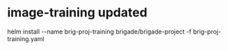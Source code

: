 # image-training updated

helm install --name brig-proj-training brigade/brigade-project -f brig-proj-training.yaml